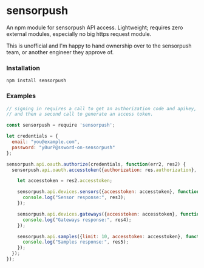 # sensorpush

An npm module for sensorpush API access. Lightweight; requires zero external modules, especially no big https request module.

This is unofficial and I'm happy to hand ownership over to the sensorpush team, or another engineer they approve of.

### Installation

```
npm install sensorpush
```

### Examples

```javascript
// signing in requires a call to get an authorization code and apikey,
// and then a second call to generate an access token.

const sensorpush = require 'sensorpush';

let credentials = {
  email: "you@example.com",
  password: "y0urP@ssword-on-sensorpush"
};

sensorpush.api.oauth.authorize(credentials, function(err2, res2) {
  sensorpush.api.oauth.accesstoken({authorization: res.authorization}, function (err2, res2) {

    let accesstoken = res2.accesstoken;

    sensorpush.api.devices.sensors({accesstoken: accesstoken}, function (err3, res3) {
      console.log("Sensor response:", res3);
    });

    sensorpush.api.devices.gateways({accesstoken: accesstoken}, function (err4, res4) {
      console.log("Gateways response:", res4);
    });

    sensorpush.api.samples({limit: 10, accesstoken: accesstoken}, function (err5, res5) {
      console.log("Samples response:", res5);
    });
  });
});
```
